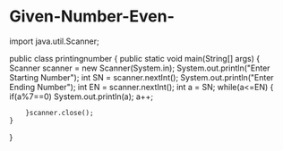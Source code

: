 # Given-Number-Even-
import java.util.Scanner;

public class printingnumber {
	public static void main(String[] args) {
		Scanner scanner = new Scanner(System.in);
		System.out.println("Enter Starting Number");
		int SN = scanner.nextInt();
		System.out.println("Enter Ending Number");
		int EN = scanner.nextInt();
		int a = SN;
		while(a<=EN) {
			if(a%7==0)
				System.out.println(a);
			a++;

		}scanner.close();
	}
}
